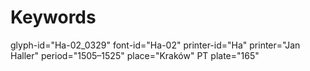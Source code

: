 # Keywords
glyph-id="Ha-02_0329"
font-id="Ha-02"
printer-id="Ha"
printer="Jan Haller"
period="1505–1525"
place="Kraków"
PT plate="165"
